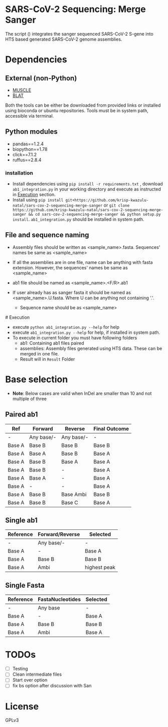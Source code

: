 # SARS-CoV-2 Sequencing: Merge Sanger

The script () integrates the sanger sequenced SARS-CoV-2 S-gene into HTS based generated SARS-CoV-2 genome assemblies.


# Dependencies

## External (non-Python)

- [MUSCLE](https://www.drive5.com/muscle/downloads.htm)
- [BLAT](https://hgdownload.soe.ucsc.edu/admin/exe/)

Both the tools can be either be downloaded from provided links or installed using bioconda or ubuntu repositories.  Tools must be in system path, accessible via terminal.

## Python modules

- pandas==1.2.4
- biopython==1.78
- click==7.1.2
- ruffus==2.8.4

### installation
- Install dependencies using `pip install -r requirements.txt` , download `ab1_integration.py` in your working directory and execute as instructed in [Execution](#execution) section.
- Install using `pip install git+https://github.com/krisp-kwazulu-natal/sars-cov-2-sequencing-merge-sanger` or `git clone https://github.com/krisp-kwazulu-natal/sars-cov-2-sequencing-merge-sanger && cd sars-cov-2-sequencing-merge-sanger && python setup.py install`.  `ab1_integration.py` should be installed in system path.



## File and sequence naming

- Assembly files should be written as <sample_name>.fasta. Sequences' names be same as <sample_name>
- If all the assemblies are in one file, name can be anything with fasta
extension. However, the sequences' names be same as <sample_name>

- ab1 file should be named as <sample_name>.<F/R>.ab1

- If user already has as sanger fasta it should be named as
<sample_name>.U.fasta. Where U can be anything not containing '.'.
    - Sequence name should be as <sample_name>



<a name="execution" />
# Execution

- execute `python ab1_integration.py --help` for help
- execute `ab1_integration.py --help` for help, if installed in system path.
- To execute in current folder you must have following folders
  - ab1: Containing ab1 files paired
  - assemblies: Assembly files generated using HTS data. These can be merged in one file.
  - Result will in `Result` Folder


# Base selection

- **Note**: Below cases are valid when InDel are smaller than 10 and not multiple of three
## Paired ab1

|Ref|Forward|Reverse|Final Outcome|
|---|---|---|---|
|-|Any base/-|Any base/-|-|
|Base A|Base B|Base B|Base B|
|Base A|Base A|Base B|Base A|
|Base A|Base B|Base A|Base A|
|Base A|Base B|-|Base A|
|Base A|Base A|-|Base A|
|Base A|-|-|Base A|
|Base A|Base B|Base Ambi|Base B|
|Base A|Base B|Base C|Base A|




## Single ab1

|Reference|Forward/Reverse|Selected|
|---------|---------------|--------|
|-|Any base/-|-|
|Base A|-|Base A|
|Base A|Base B|Base B|
|Base A|Ambi|highest peak|


## Single Fasta
|Reference|FastaNucleotides|Selected|
|---------|---------------|--------|
|-|Any base|-|
|Base A|-|Base A|
|Base A|Base B|Base B|
|Base A|Ambi|Base A|




# TODOs

- [ ] Testing
- [ ] Clean intermediate files
- [ ] Start over option
- [ ] fix bs option after discussion with San

# License

GPLv3

